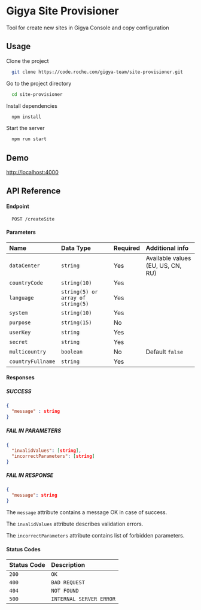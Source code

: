 # Gigya Site Provisioner

Tool for create new sites in Gigya Console and copy configuration


## Usage

Clone the project

```bash
  git clone https://code.roche.com/gigya-team/site-provisioner.git
```

Go to the project directory

```bash
  cd site-provisioner
```

Install dependencies

```bash
  npm install
```

Start the server

```bash
  npm run start
```

  
## Demo

[http://localhost:4000](http://localhost:4000)

  
## API Reference

#### Endpoint
```http
  POST /createSite
```
#### Parameters
| Name | Data Type | Required | Additional info |
| :--- | :--- | :--- | :--- |
| `dataCenter` | `string` | Yes | Available values (EU, US, CN, RU) |
| `countryCode` | `string(10)` | Yes |  |
| `language` | `string(5) or array of string(5)` | Yes |  |
| `system` | `string(10)` | Yes |  |
| `purpose` | `string(15)` | No |  |
| `userKey` | `string` | Yes |  |
| `secret` | `string` | Yes |  |
| `multicountry` | `boolean` | No | Default `false`|
| `countryFullname` | `string` | Yes |  |

#### Responses
##### SUCCESS
```json
{
  "message" : string
}
```
##### FAIL IN PARAMETERS
```json
{
  "invalidValues": [string],
  "incorrectParameters": [string]
}
```
##### FAIL IN RESPONSE
```json
{
  "message": string
}
```
The `message` attribute contains a message OK in case of success.

The `invalidValues` attribute describes validation errors.

The `incorrectParameters` attribute contains list of forbidden parameters.

#### Status Codes
| Status Code | Description |
| :--- | :--- |
| `200` | `OK` |
| `400` | `BAD REQUEST`|
| `404` | `NOT FOUND`|
| `500` | `INTERNAL SERVER ERROR`|
